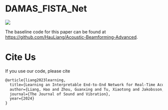 # DAMAS_FISTA_Net

<img src="https://s1.ax1x.com/2022/04/12/Lmut0J.jpg"/>

The baseline code for this paper can be found at https://github.com/HauLiang/Acoustic-Beamforming-Advanced.

# Cite Us
If you use our code, please cite
```markdown
@article{liang2023learning,
  title={Learning an Interpretable End-to-End Network for Real-Time Acoustic Beamforming},
  author={Liang, Hao and Zhou, Guanxing and Tu, Xiaotong and Jakobsson, Andreas and Ding, Xinghao and Huang, Yue},
  journal={The Journal of Sound and Vibration},
  year={2024}
}
```
